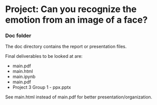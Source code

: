 # Project: Can you recognize the emotion from an image of a face?

### Doc folder

The doc directory contains the report or presentation files. 

Final deliverables to be looked at are:

+ main.pdf
+ main.html
+ main.ipynb
+ main.pdf
+ Project 3 Group 1 - ppx.pptx

See main.html instead of main.pdf for better presentation/organization.
